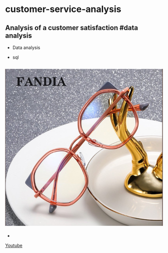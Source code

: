 # customer-service-analysis
## Analysis of a customer satisfaction #data analysis
-  Data analysis

-  sql

![](https://github.com/MariamBusari/customer-service-analysis/blob/main/cat%20eye.png)
-
-
[Youtube](https://www.youtube.com/watch?v=M3RyBvUTOpk&t=194s)
